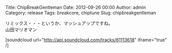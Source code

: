 Title: ChipBreakGentleman
Date: 2012-09-26 00:00
Author: admin
Category: release
Tags: breakcore, chiptune
Slug: chipbreakgentleman

リミックス・・・というか、マッシュアップですね。  
山田マリオマン

[soundcloud url="http://api.soundcloud.com/tracks/61113618"
iframe="true" /]
